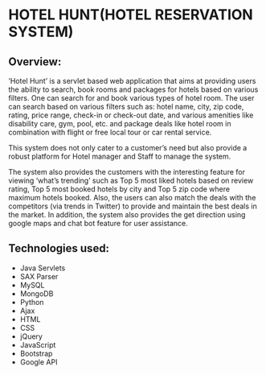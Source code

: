 # HOTEL HUNT(HOTEL RESERVATION SYSTEM)
## Overview:

‘Hotel Hunt’ is a servlet based web application that aims at providing users the ability to search, book rooms and packages for hotels based on various filters. One can search for and book various types of hotel room. The user can search based on various filters such as: hotel name, city, zip code, rating, price range, check-in or check-out date, and various amenities like disability care, gym, pool, etc. and package deals like hotel room in combination with flight or free local tour or car rental service.

This system does not only cater to a customer’s need but also provide a robust platform for Hotel manager and Staff to manage the system.

The system also provides the customers with the interesting feature for viewing ‘what’s trending’ such as Top 5 most liked hotels based on review rating, Top 5 most booked hotels by city and Top 5 zip code where maximum hotels booked. Also, the users can also match the deals with the competitors (via trends in Twitter) to provide and maintain the best deals in the market. In addition, the system also provides the get direction using google maps and chat bot feature for user assistance.

## Technologies used:
- Java Servlets
- SAX Parser
- MySQL
- MongoDB
- Python
- Ajax
- HTML
- CSS
- jQuery
- JavaScript
- Bootstrap
- Google API
